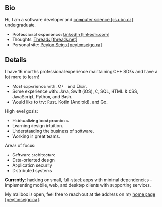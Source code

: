 ## Bio

Hi, I am a software developer and <a href="https://www.cs.ubc.ca/about-our-department" target="_blank" rel="noreferrer noopener">computer science \[cs.ubc.ca\]</a> undergraduate.

- Professional experience: [LinkedIn \[linkedin.com\]](https://linkedin.com/in/peytonseigo)
- Thoughts: [Threads \[threads.net\]](https://www.threads.net/@peytonseigo)
- Personal site: [Peyton Seigo \[peytonseigo.ca\]](http://peytonseigo.ca)

## Details

I have 16 months professional experience maintaining C++ SDKs and have a lot more to learn!

- Most experience with: C++ and Elixir.
- Some experience with: Java, Swift (iOS), C, SQL, HTML & CSS, JavaScript, Python, and Bash.
- Would like to try: Rust, Kotlin (Android), and Go.

High level goals:

- Habitualizing best practices.
- Learning design intuition.
- Understanding the business of software.
- Working in great teams.
 
Areas of focus:

- Software architecture
- Data-oriented design
- Application security
- Distributed systems

**Currently**: hacking on small, full-stack apps with minimal dependencies – implementing mobile, web, and desktop clients with supporting services.

My mailbox is open, feel free to reach out at the address on my [home page \[peytonseigo.ca\]](http://peytonseigo.ca).
